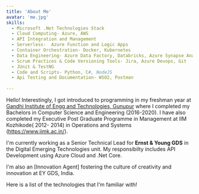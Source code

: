 ```yaml
---
title: 'About Me'
avatar: 'me.jpg'
skills:
  - Microsoft .Net Technologies Stack
  - Cloud Computing- Azure, AWS
  - API Integration and Management
  - Serverless-  Azure Function and Logic Apps
  - Container Orchestration- Docker, Kubernetes
  - Data Engineering- Azure Data Factory, Databricks, Azure Synapse Analytics, Spark, Data Lake, 
  - Scrum Practices & Code Versioning Tools- Jira, Azure Devops, Git 
  - JUnit & TestNG
  - Code and Scripts- Python, C#, NodeJS
  - Api Testing and Documentation- WSO2, Postman
  
---
```


Hello! Interestingly, I got introduced to programming in my freshman year at [Gandhi Institute of Engg and Technologies,  Gunupur](https://www.giet.edu/) where I completed my Bachelors in Computer Science and Engineering (2016-2020).
I have also completed my Executive Post Graduate Programme in Management at IIM Kozhikode( 2012- 2014) in Operations and Systems (https://www.iimk.ac.in/).   

I'm currently working as a Senior Technical Lead for **Ernst & Young GDS** in the Digital Emerging Technologies unit. My responsibilty includes API Development using Azure Cloud and .Net Core. 

I'm also an [Innovation Agent] fostering the culture of creativity and innovation at EY GDS, India.

Here is a list of the technologies that I'm familiar with!
